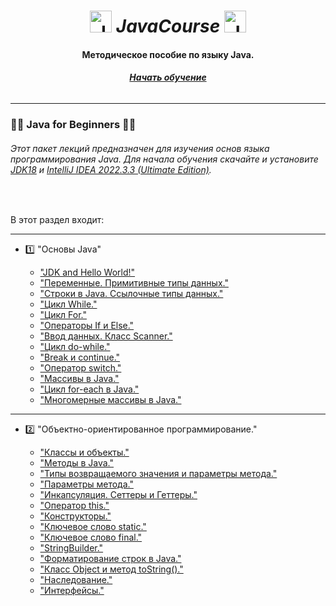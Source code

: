 <span align = "center"> 
  <h1 >
    <img height="35" alt="Java" src="https://raw.githubusercontent.com/jmnote/z-icons/master/svg/java.svg">
    <i>JavaCourse</i>
    <img height="35" alt="Java" src="https://raw.githubusercontent.com/jmnote/z-icons/master/svg/java.svg"> 
  </h1>
  
#### Методическое пособие по языку Java.
###### ***[Начать обучение](https://github.com/upravaD/JavaCourse/fork)***  
</span>

---  
  
### :woman_student: Java for Beginners :man_student:
###### Этот пакет лекций предназначен для изучения основ языка программирования Java. Для начала обучения скачайте и установите [JDK18](https://download.oracle.com/java/18/archive/jdk-18.0.2.1_windows-x64_bin.msi (sha256)) и [IntelliJ IDEA 2022.3.3 (Ultimate Edition)](https://www.jetbrains.com/ru-ru/idea/download/download-thanks.html?platform=windows).
<br>
<p> В этот раздел входит: </p>

---

- :one: "Основы Java"

  - ["JDK and Hello World!"](https://github.com/upravaD/JavaCourse/blob/master/src/main/java/org/example/trainee/chapter1/lesson1/HelloWorld.java)
  - ["Переменные. Примитивные типы данных."](https://github.com/upravaD/JavaCourse/blob/master/src/main/java/org/example/trainee/chapter1/lesson2/Variable.java)
  - ["Строки в Java. Ссылочные типы данных."](https://github.com/upravaD/JavaCourse/blob/master/src/main/java/org/example/trainee/chapter1/lesson3/Strings.java)
  - ["Цикл While."](https://github.com/upravaD/JavaCourse/blob/master/src/main/java/org/example/trainee/chapter1/lesson4/WhileLoops.java)
  - ["Цикл For."](https://github.com/upravaD/JavaCourse/blob/master/src/main/java/org/example/trainee/chapter1/lesson5/ForLoops.java)
  - ["Операторы If и Else."](https://github.com/upravaD/JavaCourse/blob/master/src/main/java/org/example/trainee/chapter1/lesson6/IfElse.java)
  - ["Ввод данных. Класс Scanner."](https://github.com/upravaD/JavaCourse/blob/master/src/main/java/org/example/trainee/chapter1/lesson7/InputScanner.java)
  - ["Цикл do-while."](https://github.com/upravaD/JavaCourse/blob/master/src/main/java/org/example/trainee/chapter1/lesson8/DoWhile.java)
  - ["Break и continue."](https://github.com/upravaD/JavaCourse/blob/master/src/main/java/org/example/trainee/chapter1/lesson9/lesson9.txt)
  - ["Оператор switch."](https://github.com/upravaD/JavaCourse/blob/master/src/main/java/org/example/trainee/chapter1/lesson10/Switch.java)
  - ["Массивы в Java."](https://github.com/upravaD/JavaCourse/blob/master/src/main/java/org/example/trainee/chapter1/lesson11/Arrays.java)
  - ["Цикл for-each в Java."](https://github.com/upravaD/JavaCourse/blob/master/src/main/java/org/example/trainee/chapter1/lesson12/ForEach.java)
  - ["Многомерные массивы в Java."](https://github.com/upravaD/JavaCourse/blob/master/src/main/java/org/example/trainee/chapter1/lesson13/MultiDimensionalArray.java)

---

- :two: "Объектно-ориентированное программирование."
  
  - ["Классы и объекты."](https://github.com/upravaD/JavaCourse/blob/master/src/main/java/org/example/trainee/chapter2/lesson14/ClassesAndObjects.java)
  - ["Методы в Java."](https://github.com/upravaD/JavaCourse/blob/master/src/main/java/org/example/trainee/chapter2/lesson15/User.java)
  - ["Типы возвращаемого значения и параметры метода."](https://github.com/upravaD/JavaCourse/blob/master/src/main/java/org/example/trainee/chapter2/lesson16/Student.java)
  - ["Параметры метода."](https://github.com/upravaD/JavaCourse/blob/master/src/main/java/org/example/trainee/chapter2/lesson17)
  - ["Инкапсуляция. Сеттеры и Геттеры."](https://github.com/upravaD/JavaCourse/blob/master/src/main/java/org/example/trainee/chapter2/lesson18/Bank.java)
  - ["Оператор this."](https://github.com/upravaD/JavaCourse/blob/master/src/main/java/org/example/trainee/chapter2/lesson19/OperatorThis.java)
  - ["Конструкторы."](https://github.com/upravaD/JavaCourse/blob/master/src/main/java/org/example/trainee/chapter2/lesson20/ClassConstructor.java)
  - ["Ключевое слово static."](https://github.com/upravaD/JavaCourse/blob/master/src/main/java/org/example/trainee/chapter2/lesson21/StaticCounter.java)
  - ["Ключевое слово final."](https://github.com/upravaD/JavaCourse/blob/master/src/main/java/org/example/trainee/chapter2/lesson22/FinalWord.java)
  - ["StringBuilder."](https://github.com/upravaD/JavaCourse/blob/master/src/main/java/org/example/trainee/chapter2/lesson23/StringDesigner.java)
  - ["Форматирование строк в Java."](https://github.com/upravaD/JavaCourse/blob/master/src/main/java/org/example/trainee/chapter2/lesson24/TypeFormatter.java)
  - ["Класс Object и метод toString()."](https://github.com/upravaD/JavaCourse/blob/master/src/main/java/org/example/trainee/chapter2/lesson25/ObjectViewer.java)
  - ["Наследование."](https://github.com/upravaD/JavaCourse/blob/master/src/main/java/org/example/trainee/chapter2/lesson26/Inheritance.java)
  - ["Интерфейсы."](https://github.com/upravaD/JavaCourse/blob/master/src/main/java/org/example/trainee/chapter2/lesson27/Interfaces.java)
